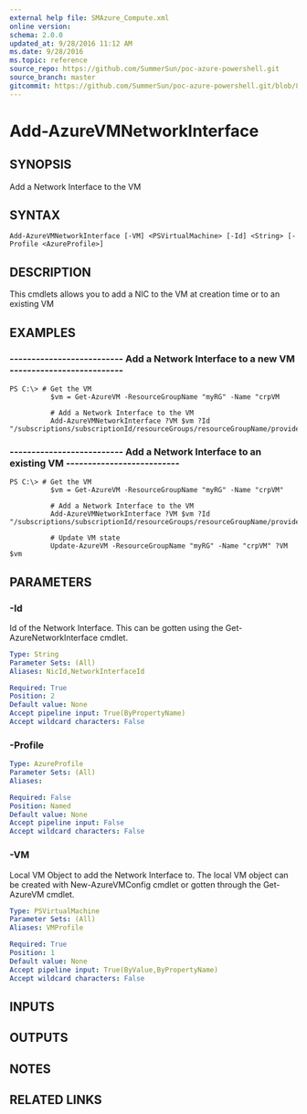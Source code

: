 ```yaml
---
external help file: SMAzure_Compute.xml
online version: 
schema: 2.0.0
updated_at: 9/28/2016 11:12 AM
ms.date: 9/28/2016
ms.topic: reference
source_repo: https://github.com/SummerSun/poc-azure-powershell.git
source_branch: master
gitcommit: https://github.com/SummerSun/poc-azure-powershell.git/blob/8903b0f1daa01932ac5fa167f377736de2df6709/azureps-cmdlets-docs/Service%20Management/Compute%20Cmdlets/v1.0/Add-AzureVMNetworkInterface.md
---
```


# Add-AzureVMNetworkInterface
## SYNOPSIS
Add a Network Interface to the VM

## SYNTAX

```
Add-AzureVMNetworkInterface [-VM] <PSVirtualMachine> [-Id] <String> [-Profile <AzureProfile>]
```

## DESCRIPTION
This cmdlets allows you to add a NIC to the VM at creation time or to an existing VM

## EXAMPLES

### --------------------------  Add a Network Interface to a new VM  --------------------------
```
PS C:\> # Get the VM
          $vm = Get-AzureVM -ResourceGroupName "myRG" -Name "crpVM

          # Add a Network Interface to the VM
          Add-AzureVMNetworkInterface ?VM $vm ?Id "/subscriptions/subscriptionId/resourceGroups/resourceGroupName/providers/Microsoft.Network/NetworkAdapters/Nic1"
```

### --------------------------  Add a Network Interface to an existing VM  --------------------------
```
PS C:\> # Get the VM
          $vm = Get-AzureVM -ResourceGroupName "myRG" -Name "crpVM"

          # Add a Network Interface to the VM
          Add-AzureVMNetworkInterface ?VM $vm ?Id "/subscriptions/subscriptionId/resourceGroups/resourceGroupName/providers/Microsoft.Network/NetworkAdapters/Nic1"

          # Update VM state
          Update-AzureVM -ResourceGroupName "myRG" -Name "crpVM" ?VM $vm
```

## PARAMETERS

### -Id
Id of the Network Interface.
This can be gotten using the Get-AzureNetworkInterface cmdlet.

```yaml
Type: String
Parameter Sets: (All)
Aliases: NicId,NetworkInterfaceId

Required: True
Position: 2
Default value: None
Accept pipeline input: True(ByPropertyName)
Accept wildcard characters: False
```

### -Profile
```yaml
Type: AzureProfile
Parameter Sets: (All)
Aliases: 

Required: False
Position: Named
Default value: None
Accept pipeline input: False
Accept wildcard characters: False
```

### -VM
Local VM Object to add the Network Interface to.
The local VM object can be created with New-AzureVMConfig cmdlet or gotten through the Get-AzureVM cmdlet.

```yaml
Type: PSVirtualMachine
Parameter Sets: (All)
Aliases: VMProfile

Required: True
Position: 1
Default value: None
Accept pipeline input: True(ByValue,ByPropertyName)
Accept wildcard characters: False
```

## INPUTS

## OUTPUTS

## NOTES

## RELATED LINKS

